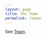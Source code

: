 ```yaml
---
layout: page
title: The Team
permalink: /team/
---
```


See [Team](https://github.com/ZettelGeist/zettelgeist/wiki/Team).

